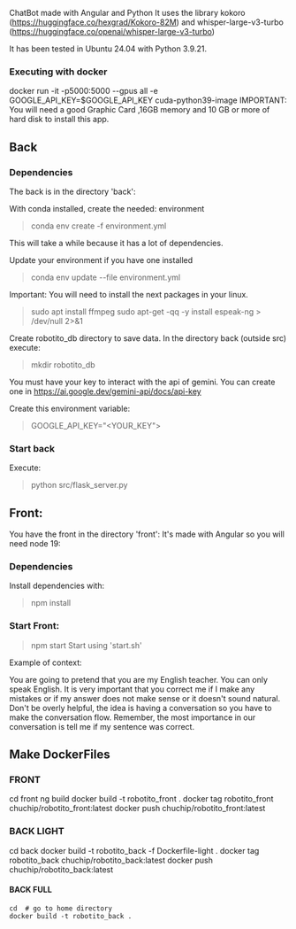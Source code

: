 ChatBot made with Angular and Python 
It uses the library kokoro (https://huggingface.co/hexgrad/Kokoro-82M) and 
whisper-large-v3-turbo (https://huggingface.co/openai/whisper-large-v3-turbo)

It has been tested in Ubuntu 24.04 with Python 3.9.21. 

### Executing with docker
 docker run -it -p5000:5000  --gpus all -e GOOGLE_API_KEY=$GOOGLE_API_KEY cuda-python39-image
IMPORTANT: You will need a good Graphic Card ,16GB  memory  and 10 GB or more of hard disk to install this app.

## Back

### Dependencies
The back is in the directory 'back':

With conda installed, create the needed: environment 

> conda env create -f environment.yml

This will take a while because it has a lot of dependencies.

Update your environment if you have one installed

> conda env update --file environment.yml 

Important: You will need to install the next packages in your linux.

> sudo apt install ffmpeg
> sudo apt-get -qq -y install espeak-ng > /dev/null 2>&1

Create robotito_db directory to save data. In the directory back (outside src) execute:

> mkdir robotito_db

You must have your key to interact with the api of gemini.
You can create one in  https://ai.google.dev/gemini-api/docs/api-key

Create this environment variable: 

> GOOGLE_API_KEY="<YOUR_KEY">

### Start back
Execute: 
> python src/flask_server.py

## Front:
You have the front in the directory 'front':
It's made with Angular so you will need node 19:

### Dependencies
Install dependencies with:
> npm install

### Start Front:

> npm start
Start using 'start.sh' 

Example of context:

You are going to pretend that you are my English teacher. You can only speak English. It is very important that you correct me if I make any mistakes or if my answer does not make sense or it doesn't sound natural.  Don't be overly helpful, the idea is having a conversation so  you have to make the conversation flow.
Remember, the most importance in our conversation is tell me if my sentence was correct.

## Make DockerFiles

### FRONT

cd front
ng build 
docker build -t robotito_front .
docker tag robotito_front chuchip/robotito_front:latest
docker push chuchip/robotito_front:latest
###  BACK LIGHT
cd back
docker build -t robotito_back -f Dockerfile-light .
docker tag robotito_back chuchip/robotito_back:latest
docker push chuchip/robotito_back:latest
#### BACK FULL
```
cd  # go to home directory
docker build -t robotito_back .

```
